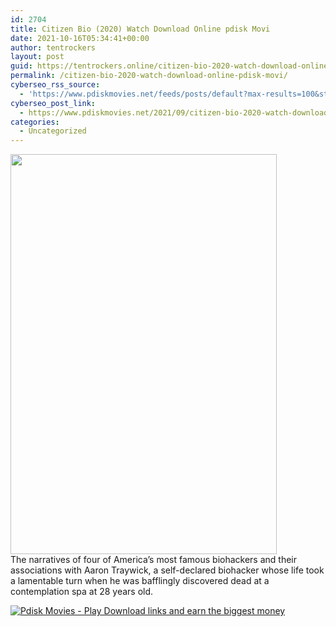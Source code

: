 ```yaml
---
id: 2704
title: Citizen Bio (2020) Watch Download Online pdisk Movi
date: 2021-10-16T05:34:41+00:00
author: tentrockers
layout: post
guid: https://tentrockers.online/citizen-bio-2020-watch-download-online-pdisk-movi/
permalink: /citizen-bio-2020-watch-download-online-pdisk-movi/
cyberseo_rss_source:
  - 'https://www.pdiskmovies.net/feeds/posts/default?max-results=100&start-index=501'
cyberseo_post_link:
  - https://www.pdiskmovies.net/2021/09/citizen-bio-2020-watch-download-online.html
categories:
  - Uncategorized
---
```

<div class="separator">
  <a href="https://1.bp.blogspot.com/-YIJW-6T5amE/YT4W3VcaGEI/AAAAAAAAA1U/U6kZ242WtgE9SFvhF7QGiPVO8DrkZlWjQCLcBGAsYHQ/s275/Citizen%2BBio%2B%25282020%2529.jpg" imageanchor="1"><img loading="lazy" border="0" data-original-height="275" data-original-width="183" height="640" src="https://1.bp.blogspot.com/-YIJW-6T5amE/YT4W3VcaGEI/AAAAAAAAA1U/U6kZ242WtgE9SFvhF7QGiPVO8DrkZlWjQCLcBGAsYHQ/w426-h640/Citizen%2BBio%2B%25282020%2529.jpg" width="426" /></a>
</div>

<div>
  <span>The narratives of four of America&#8217;s most famous biohackers and their associations with Aaron Traywick, a self-declared biohacker whose life took a lamentable turn when he was bafflingly discovered dead at a contemplation spa at 28 years old.</span>
</div>

[![](https://1.bp.blogspot.com/-KJZYdQTn3nw/YS8VdIdXMyI/AAAAAAAAaw4/BR8dsGkpxw0T8C_4G4ALfMA7cP79KN3kwCLcBGAsYHQ/w400-h58/play_download_buttuons-removebg-preview.png "Pdisk Movies - Play Download links and earn the biggest money")](https://kofilink.com/1/bnYya3VoMDAwMDFo?dn=1)